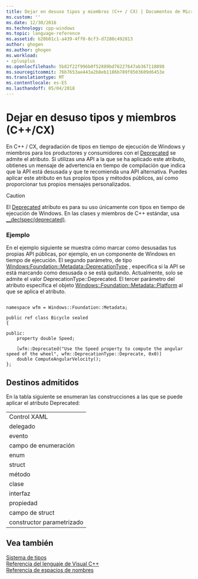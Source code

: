 ```yaml
---
title: Dejar en desuso tipos y miembros (C++ / CX) | Documentos de Microsoft
ms.custom: ''
ms.date: 12/30/2016
ms.technology: cpp-windows
ms.topic: language-reference
ms.assetid: b20b01c1-a439-4ff0-8cf3-d7280c492813
author: ghogen
ms.author: ghogen
ms.workload:
- cplusplus
ms.openlocfilehash: 5b82f22f996b0f52889bd76227647ab367118898
ms.sourcegitcommit: 76b7653ae443a2b8eb1186b789f8503609d6453e
ms.translationtype: MT
ms.contentlocale: es-ES
ms.lasthandoff: 05/04/2018
---
```

# <a name="deprecating-types-and-members-ccx"></a>Dejar en desuso tipos y miembros (C++/CX)
En C++ / CX, degradación de tipos en tiempo de ejecución de Windows y miembros para los productores y consumidores con el [Deprecated](http://msdn.microsoft.com/en-us/8b02ad36-3b5f-4361-888b-e6a99040e57c) se admite el atributo. Si utilizas una API a la que se ha aplicado este atributo, obtienes un mensaje de advertencia en tiempo de compilación que indica que la API está desusada y que te recomienda una API alternativa. Puedes aplicar este atributo en tus propios tipos y métodos públicos, así como proporcionar tus propios mensajes personalizados.  
  
> [!CAUTION]
>  El [Deprecated](http://msdn.microsoft.com/en-us/8b02ad36-3b5f-4361-888b-e6a99040e57c) atributo es para su uso únicamente con tipos en tiempo de ejecución de Windows. En las clases y miembros de C++ estándar, usa [__declspec(deprecated)](http://msdn.microsoft.com/library/044swk7y.aspx).  
  
### <a name="example"></a>Ejemplo  
 En el ejemplo siguiente se muestra cómo marcar como desusadas tus propias API públicas, por ejemplo, en un componente de Windows en tiempo de ejecución. El segundo parámetro, de tipo [Windows:Foundation::Metadata::DeprecationType](http://msdn.microsoft.com/en-us/ee01e63d-37d0-4273-accc-fca174f88bfa) , especifica si la API se está marcando como desusada o se está quitando. Actualmente, solo se admite el valor DeprecationType::Deprecated. El tercer parámetro del atributo especifica el objeto [Windows::Foundation::Metadata::Platform](http://msdn.microsoft.com/en-us/1eae292d-1ab7-4d97-a58c-b0beffd51ef5) al que se aplica el atributo.  
  
```  
  
namespace wfm = Windows::Foundation::Metadata;  
  
public ref class Bicycle sealed  
{  
  
public:  
    property double Speed;  
  
    [wfm::Deprecated("Use the Speed property to compute the angular speed of the wheel", wfm::DeprecationType::Deprecate, 0x0)]  
    double ComputeAngularVelocity();  
};  
```  
  
## <a name="supported-targets"></a>Destinos admitidos  
 En la tabla siguiente se enumeran las construcciones a las que se puede aplicar el atributo Deprecated:  
  
||  
|-|  
|Control XAML|  
|delegado|  
|evento|  
|campo de enumeración|  
|enum|  
|struct|  
|método|  
|clase|  
|interfaz|  
|propiedad|  
|campo de struct|  
|constructor parametrizado|  
  
## <a name="see-also"></a>Vea también  
 [Sistema de tipos](../cppcx/type-system-c-cx.md)   
 [Referencia del lenguaje de Visual C++](../cppcx/visual-c-language-reference-c-cx.md)   
 [Referencia de espacios de nombres](../cppcx/namespaces-reference-c-cx.md)